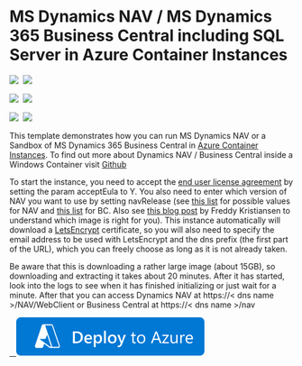 # MS Dynamics NAV / MS Dynamics 365 Business Central including SQL Server in Azure Container Instances

<IMG SRC="https://azurequickstartsservice.blob.core.windows.net/badges/101-aci-dynamicsnav/PublicLastTestDate.svg" />&nbsp;
<IMG SRC="https://azurequickstartsservice.blob.core.windows.net/badges/101-aci-dynamicsnav/PublicDeployment.svg" />&nbsp;

<IMG SRC="https://azurequickstartsservice.blob.core.windows.net/badges/101-aci-dynamicsnav/FairfaxLastTestDate.svg" />&nbsp;
<IMG SRC="https://azurequickstartsservice.blob.core.windows.net/badges/101-aci-dynamicsnav/FairfaxDeployment.svg" />&nbsp;

<IMG SRC="https://azurequickstartsservice.blob.core.windows.net/badges/101-aci-dynamicsnav/BestPracticeResult.svg" />&nbsp;
<IMG SRC="https://azurequickstartsservice.blob.core.windows.net/badges/101-aci-dynamicsnav/CredScanResult.svg" />&nbsp;

This template demonstrates how you can run MS Dynamics NAV or a Sandbox of MS Dynamics 365 Business Central in [Azure Container Instances](https://docs.microsoft.com/en-us/azure/container-instances/). To find out more about Dynamics NAV / Business Central inside a Windows Container visit [Github](https://github.com/microsoft/nav-docker)

To start the instance, you need to accept the [end user license agreement](https://go.microsoft.com/fwlink/?linkid=861843) by setting the param acceptEula to Y. You also need to enter which version of NAV you want to use by setting navRelease (see [this list](https://hub.docker.com/r/microsoft/dynamics-nav/tags/) for possible values for NAV and [this list](https://hub.docker.com/r/microsoft/bcsandbox/tags/) for BC. Also see [this blog post](https://blogs.msdn.microsoft.com/freddyk/2018/04/16/which-docker-image-is-the-right-for-you/) by Freddy Kristiansen to understand which image is right for you). This instance automatically will download a [LetsEncrypt](https://letsencrypt.org/) certificate, so you will also need to specify the email address to be used with LetsEncrypt and the dns prefix (the first part of the URL), which you can freely choose as long as it is not already taken.

Be aware that this is downloading a rather large image (about 15GB), so downloading and extracting it takes about 20 minutes. After it has started, look into the logs to see when it has finished initializing or just wait for a minute. After that you can access Dynamics NAV at https://< dns name >/NAV/WebClient or Business Central at https://< dns name >/nav

<a href="https://portal.azure.com/#create/Microsoft.Template/uri/https%3A%2F%2Fraw.githubusercontent.com%2FAzure%2Fazure-quickstart-templates%2Fmaster%2F101-aci-dynamicsnav%2Fazuredeploy.json" target="_blank">
    <img src="https://raw.githubusercontent.com/Azure/azure-quickstart-templates/master/1-CONTRIBUTION-GUIDE/images/deploytoazure.svg"/>
</a>

